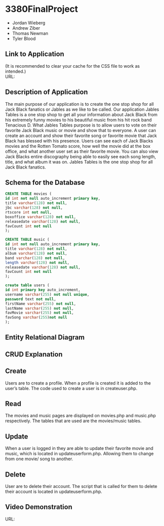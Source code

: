 # 3380FinalProject
* Jordan Wieberg
* Andrew Ziber
* Thomas Newman
* Tyler Blood
## Link to Application
(It is recommended to clear your cache for the CSS file to work as intended.)<br/>
URL: 
## Description of Application
The main purpose of our application is to create the one stop shop for all Jack Black fanatics or Jables as we like to be called. Our application Jables Tables is a one stop shop to get all your information about Jack Black from his extremely funny movies to his beautiful music from his hit rock band Tenacious D. What Jables Tables purpose is to allow users to vote on their favorite Jack Black music or movie and show that to everyone. A user can create an account and show their favorite song or favorite movie that Jack Black has blessed with his presence. Users can see each of Jack Blacks movies and the Rotten Tomato score, how well the movie did at the box office, and what another user set as their favorite movie. You can also view Jack Blacks entire discography being able to easily see each song length, title, and what album it was on. Jables Tables is the one stop shop for all Jack Black fanatics. 
## Schema for the Database
``` sql
CREATE TABLE movies (
id int not null auto_increment primary key,
title varchar(128) not null,
jbc varchar(128) not null,
rtscore int not null,
boxoffice varchar(128) not null,
releasedate varchar(128) not null,
favCount int not null
);
```
``` sql
CREATE TABLE music (
id int not null auto_increment primary key,
title varchar(128) not null,
album varchar(128) not null,
band varchar(128) not null,
length varchar(128) not null,
releasedate varchar(128) not null,
favCount int not null
);
```
``` sql
create table users (
id int primary key auto_increment,
username varchar(255) not null unique,
password text not null,
firstName varchar(255) not null,
lastName varchar(255) not null, 
favMovie varchar(255) not null, 
favSong varchar(255)not null
);
```
## Entity Relational Diagram

## CRUD Explanation
  ## Create
  Users are to create a profile. When a profile is created it is added to the user’s table. The code used to create a user is in  createuser.php.
  ## Read
  The movies and music pages are displayed on movies.php and music.php respectively. The tables that are used are the movies/music tables.
  ## Update
  When a user is logged in they are able to update their favorite movie and music, which is located in updateuserform.php. Allowing them to change from one movie/ song to another.  
  ## Delete
  User are to delete their account. The script that is called for them to delete their account is located in  updateuserform.php. 
## Video Demonstration
URL: 
